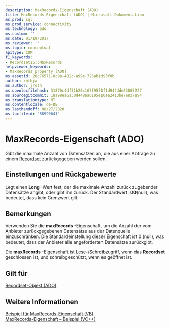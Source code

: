 ```yaml
---
description: MaxRecords-Eigenschaft (ADO)
title: MaxRecords-Eigenschaft (ADO) | Microsoft-Dokumentation
ms.prod: sql
ms.prod_service: connectivity
ms.technology: ado
ms.custom: ''
ms.date: 01/19/2017
ms.reviewer: ''
ms.topic: conceptual
apitype: COM
f1_keywords:
- Recordset15::MaxRecords
helpviewer_keywords:
- MaxRecords property [ADO]
ms.assetid: 20c76571-8c9a-482c-a99e-726ab1d93f8b
author: rothja
ms.author: jroth
ms.openlocfilehash: 31870c4df71b20c162f95f1f1d942dde63885227
ms.sourcegitcommit: 18a98ea6a30d448aa6195e10ea2413be7e837e94
ms.translationtype: MT
ms.contentlocale: de-DE
ms.lasthandoff: 08/27/2020
ms.locfileid: "88990641"
---
```

# <a name="maxrecords-property-ado"></a>MaxRecords-Eigenschaft (ADO)
Gibt die maximale Anzahl von Datensätzen an, die aus einer Abfrage zu einem [Recordset](./recordset-object-ado.md) zurückgegeben werden sollen.  
  
## <a name="settings-and-return-values"></a>Einstellungen und Rückgabewerte  
 Legt einen **Long** -Wert fest, der die maximale Anzahl zurück zugebender Datensätze angibt, oder gibt ihn zurück. Der Standardwert ist**0**(null), was bedeutet, dass kein Grenzwert gilt.  
  
## <a name="remarks"></a>Bemerkungen  
 Verwenden Sie die **maxRecords** -Eigenschaft, um die Anzahl der vom Anbieter zurückgegebenen Datensätze aus der Datenquelle einzuschränken. Die Standardeinstellung dieser Eigenschaft ist 0 (null), was bedeutet, dass der Anbieter alle angeforderten Datensätze zurückgibt.  
  
 Die **maxRecords** -Eigenschaft ist Lese-/Schreibzugriff, wenn das **Recordset** geschlossen ist, und schreibgeschützt, wenn es geöffnet ist.  
  
## <a name="applies-to"></a>Gilt für  
 [Recordset-Objekt (ADO)](./recordset-object-ado.md)  
  
## <a name="see-also"></a>Weitere Informationen  
 [Beispiel für MaxRecords-Eigenschaft (VB)](./maxrecords-property-example-vb.md)   
 [MaxRecords-Eigenschaft – Beispiel (VC++)](./maxrecords-property-example-vc.md)
